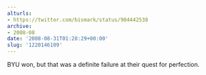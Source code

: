 ```yaml
---
alturls:
- https://twitter.com/bismark/status/904442538
archive:
- 2008-08
date: '2008-08-31T01:28:29+00:00'
slug: '1220146109'
---
```


BYU won, but that was a definite failure at their quest for perfection.

